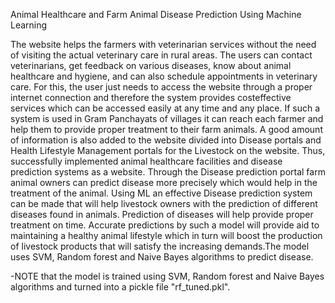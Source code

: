 Animal Healthcare and Farm Animal Disease Prediction Using Machine Learning

The website helps the farmers with veterinarian services
without the need of visiting the actual veterinary care in
rural areas. The users can contact veterinarians, get
feedback on various diseases, know about animal
healthcare and hygiene, and can also schedule
appointments in veterinary care. For this, the user just
needs to access the website through a proper internet
connection and therefore the system provides costeffective
services which can be accessed easily at any
time and any place. If such a system is used in Gram
Panchayats of villages it can reach each farmer and help
them to provide proper treatment to their farm animals.
A good amount of information is also added to the
website divided into Disease portals and Health
Lifestyle Management portals for the Livestock on the
website. Thus, successfully implemented animal
healthcare facilities and disease prediction systems as a
website. Through the Disease prediction portal farm
animal owners can predict disease more precisely which
would help in the treatment of the animal. Using ML an
effective Disease prediction system can be made that
will help livestock owners with the prediction of
different diseases found in animals. Prediction of
diseases will help provide proper treatment on time.
Accurate predictions by such a model will provide aid
to maintaining a healthy animal lifestyle which in turn
will boost the production of livestock products that will
satisfy the increasing demands.The model uses SVM, Random forest and Naive Bayes algorithms
to predict disease.

-NOTE that the model is trained using SVM, Random forest and Naive Bayes algorithms and turned into a pickle file "rf_tuned.pkl".
